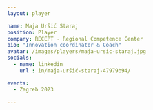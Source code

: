 ```yaml
---
layout: player

name: Maja Uršić Staraj
position: Player
company: RECEPT - Regional Competence Center
bio: "Innovation coordinator & Coach"
avatar: /images/players/maja-ursic-staraj.jpg
socials:
  - name: linkedin
    url : in/maja-uršić-staraj-47979b94/

events:
  - Zagreb 2023

---
```

